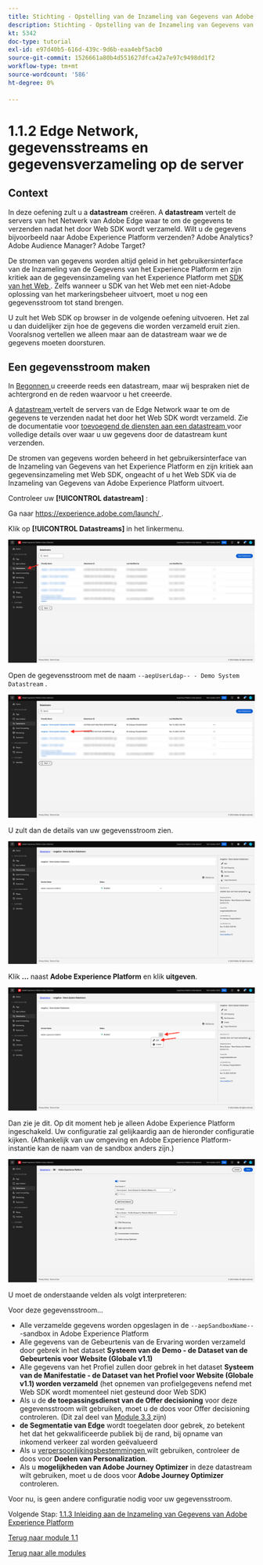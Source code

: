 ```yaml
---
title: Stichting - Opstelling van de Inzameling van Gegevens van Adobe Experience Platform en de uitbreiding van SDK van het Web - Edge Network, Gegevensstromen en de Inzameling van Gegevens van de Server
description: Stichting - Opstelling van de Inzameling van Gegevens van Adobe Experience Platform en de uitbreiding van SDK van het Web - Edge Network, Gegevensstromen en de Inzameling van Gegevens van de Server
kt: 5342
doc-type: tutorial
exl-id: e97d40b5-616d-439c-9d6b-eaa4ebf5acb0
source-git-commit: 1526661a80b4d551627dfca42a7e97c9498dd1f2
workflow-type: tm+mt
source-wordcount: '586'
ht-degree: 0%

---
```


# 1.1.2 Edge Network, gegevensstreams en gegevensverzameling op de server

## Context

In deze oefening zult u a **datastream** creëren. A **datastream** vertelt de servers van het Netwerk van Adobe Edge waar te om de gegevens te verzenden nadat het door Web SDK wordt verzameld. Wilt u de gegevens bijvoorbeeld naar Adobe Experience Platform verzenden? Adobe Analytics? Adobe Audience Manager? Adobe Target?

De stromen van gegevens worden altijd geleid in het gebruikersinterface van de Inzameling van de Gegevens van het Experience Platform en zijn kritiek aan de gegevensinzameling van het Experience Platform met [ SDK van het Web ](https://experienceleague.adobe.com/en/docs/experience-platform/web-sdk/home). Zelfs wanneer u SDK van het Web met een niet-Adobe oplossing van het markeringsbeheer uitvoert, moet u nog een gegevensstroom tot stand brengen.

U zult het Web SDK op browser in de volgende oefening uitvoeren. Het zal u dan duidelijker zijn hoe de gegevens die worden verzameld eruit zien. Vooralsnog vertellen we alleen maar aan de datastream waar we de gegevens moeten doorsturen.

## Een gegevensstroom maken

In [ Begonnen ](./../../../modules/gettingstarted/gettingstarted/ex2.md) u creeerde reeds een datastream, maar wij bespraken niet de achtergrond en de reden waarvoor u het creeerde.

A [ datastream ](https://experienceleague.adobe.com/en/docs/experience-platform/datastreams/overview) vertelt de servers van de Edge Network waar te om de gegevens te verzenden nadat het door het Web SDK wordt verzameld. Zie de documentatie voor [ toevoegend de diensten aan een datastream ](https://experienceleague.adobe.com/en/docs/experience-platform/datastreams/configure#add-services) voor volledige details over waar u uw gegevens door de datastream kunt verzenden.

De stromen van gegevens worden beheerd in het gebruikersinterface van de Inzameling van Gegevens van het Experience Platform en zijn kritiek aan gegevensinzameling met Web SDK, ongeacht of u het Web SDK via de Inzameling van Gegevens van Adobe Experience Platform uitvoert.

Controleer uw **[!UICONTROL datastream]** :

Ga naar [ https://experience.adobe.com/launch/ ](https://experience.adobe.com/launch/).

Klik op **[!UICONTROL Datastreams]** in het linkermenu.

![ klik het pictogram DataStream in de linkernavigatie ](./images/edgeconfig1.png)

Open de gegevensstroom met de naam `--aepUserLdap-- - Demo System Datastream` .

![ noem DataStream en bewaar ](./images/edgeconfig2.png)

U zult dan de details van uw gegevensstroom zien.

![ noem DataStream en bewaar ](./images/edgecfg1.png)

Klik **...** naast **Adobe Experience Platform** en klik **uitgeven**.

![ noem DataStream en bewaar ](./images/edgecfg1a.png)

Dan zie je dit. Op dit moment heb je alleen Adobe Experience Platform ingeschakeld. Uw configuratie zal gelijkaardig aan de hieronder configuratie kijken. (Afhankelijk van uw omgeving en Adobe Experience Platform-instantie kan de naam van de sandbox anders zijn.)

![ noem DataStream en bewaar ](./images/edgecfg2.png)

U moet de onderstaande velden als volgt interpreteren:

Voor deze gegevensstroom...

- Alle verzamelde gegevens worden opgeslagen in de `--aepSandboxName--` -sandbox in Adobe Experience Platform
- Alle gegevens van de Gebeurtenis van de Ervaring worden verzameld door gebrek in het dataset **Systeem van de Demo - de Dataset van de Gebeurtenis voor Website (Globale v1.1)**
- Alle gegevens van het Profiel zullen door gebrek in het dataset **Systeem van de Manifestatie - de Dataset van het Profiel voor Website (Globale v1.1) worden verzameld** (het opnemen van profielgegevens nefend met Web SDK wordt momenteel niet gesteund door Web SDK)
- Als u de **de toepassingsdienst van de Offer decisioning** voor deze gegevensstroom wilt gebruiken, moet u de doos voor Offer decisioning controleren. (Dit zal deel van [ Module 3.3 ](./../../../modules/ajo-b2c/module3.3/offer-decisioning.md) zijn)
- **de Segmentatie van Edge** wordt toegelaten door gebrek, zo betekent het dat het gekwalificeerde publiek bij de rand, bij opname van inkomend verkeer zal worden geëvalueerd
- Als u [ verpersoonlijkingsbestemmingen ](https://experienceleague.adobe.com/en/docs/experience-platform/destinations/catalog/personalization/overview) wilt gebruiken, controleer de doos voor **Doelen van Personalization**.
- Als u **mogelijkheden van Adobe Journey Optimizer** in deze datastream wilt gebruiken, moet u de doos voor **Adobe Journey Optimizer** controleren.


Voor nu, is geen andere configuratie nodig voor uw gegevensstroom.

Volgende Stap: [ 1.1.3 Inleiding aan de Inzameling van Gegevens van Adobe Experience Platform ](./ex3.md)

[Terug naar module 1.1](./data-ingestion-launch-web-sdk.md)

[Terug naar alle modules](./../../../overview.md)
